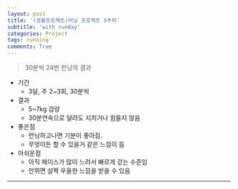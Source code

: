 ```yaml
---
layout: post
title: '(생활프로젝트)러닝 프로젝트 5주차'
subtitle: 'with runday'
categories: Project
tags: running
comments: True
---
```


> 30분씩 24번 런닝의 결과

- 기간
    - 3달, 주 2~3회, 30분씩
- 결과
    - 5~7kg 감량
    - 30분연속으로 달려도 지치거나 힘들지 않음
- 좋은점
    - 런닝하고나면 기분이 좋아짐.
    - 무엇이든 할 수 있을거 같은 느낌이 듬
- 아쉬운점
    - 아직 페이스가 많이 느려서 빠르게 걷는 수준임
    - 안뛰면 살짝 우울한 느낌을 받을 수 있음
    
--------------------------------------------------
